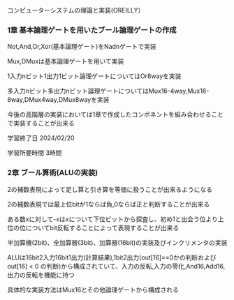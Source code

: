 コンピューターシステムの理論と実装(OREILLY）

### 1章 基本論理ゲートを用いたブール論理ゲートの作成

Not,And,Or,Xor(基本論理ゲート)をNadnゲートで実装

Mux,DMuxは基本論理ゲートを用いて実装

1入力nビット1出力1ビット論理ゲートについてはOr8wayを実装

多入力nビット多出力nビット論理ゲートについてはMux16-4way,Mux16-8way,DMux4way,DMux8wayを実装

今後の高階層の実装においては1章で作成したコンポネントを組み合わせることで実装することが出来る

学習終了日 2024/02/20

学習所要時間 3時間

### 2章 ブール算術(ALUの実装)

2の補数表現によって足し算と引き算を等価に扱うことが出来るようになる

2の補数表現では最上位bitが1ならば負,0ならば正と判断することが出来る

ある数xに対して-xはxについて下位ビットから探査し、初め1と出会う位より上位の位についてbit反転することによって表現することが出来る

半加算機(2bit)、全加算器(3bit)、加算器(16bit)の実装及びインクリメンタの実装

ALUは16bit2入力16bit1出力(計算結果),1bit2出力(out[16]==0かの判断およびout[16] < 0 の判断)から構成されていて、入力の反転,入力の零化,And16,Add16,出力の反転を機能に持つ

具体的な実装方法はMux16とその他論理ゲートから構成される
